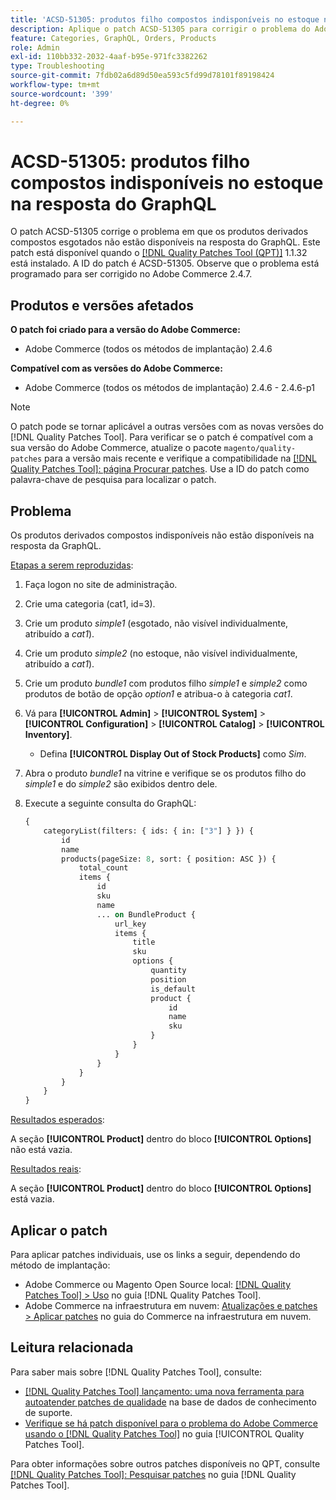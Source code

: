 ```yaml
---
title: 'ACSD-51305: produtos filho compostos indisponíveis no estoque na resposta do GraphQL'
description: Aplique o patch ACSD-51305 para corrigir o problema do Adobe Commerce em que os produtos derivados compostos indisponíveis não estão disponíveis na resposta do GraphQL.
feature: Categories, GraphQL, Orders, Products
role: Admin
exl-id: 110bb332-2032-4aaf-b95e-971fc3382262
type: Troubleshooting
source-git-commit: 7fdb02a6d89d50ea593c5fd99d78101f89198424
workflow-type: tm+mt
source-wordcount: '399'
ht-degree: 0%

---
```


# ACSD-51305: produtos filho compostos indisponíveis no estoque na resposta do GraphQL

O patch ACSD-51305 corrige o problema em que os produtos derivados compostos esgotados não estão disponíveis na resposta do GraphQL. Este patch está disponível quando o [[!DNL Quality Patches Tool (QPT)]](https://experienceleague.adobe.com/en/docs/commerce-operations/tools/quality-patches-tool/quality-patches-tool-to-self-serve-quality-patches) 1.1.32 está instalado. A ID do patch é ACSD-51305. Observe que o problema está programado para ser corrigido no Adobe Commerce 2.4.7.

## Produtos e versões afetados

**O patch foi criado para a versão do Adobe Commerce:**

* Adobe Commerce (todos os métodos de implantação) 2.4.6

**Compatível com as versões do Adobe Commerce:**

* Adobe Commerce (todos os métodos de implantação) 2.4.6 - 2.4.6-p1

>[!NOTE]
>
>O patch pode se tornar aplicável a outras versões com as novas versões do [!DNL Quality Patches Tool]. Para verificar se o patch é compatível com a sua versão do Adobe Commerce, atualize o pacote `magento/quality-patches` para a versão mais recente e verifique a compatibilidade na [[!DNL Quality Patches Tool]: página Procurar patches](https://experienceleague.adobe.com/tools/commerce-quality-patches/index.html). Use a ID do patch como palavra-chave de pesquisa para localizar o patch.

## Problema

Os produtos derivados compostos indisponíveis não estão disponíveis na resposta da GraphQL.

<u>Etapas a serem reproduzidas</u>:

1. Faça logon no site de administração.
1. Crie uma categoria (cat1, id=3).
1. Crie um produto *simple1* (esgotado, não visível individualmente, atribuído a *cat1*).
1. Crie um produto *simple2* (no estoque, não visível individualmente, atribuído a *cat1*).
1. Crie um produto *bundle1* com produtos filho *simple1* e *simple2* como produtos de botão de opção *option1* e atribua-o à categoria *cat1*.
1. Vá para **[!UICONTROL Admin]** > **[!UICONTROL System]** > **[!UICONTROL Configuration]** > **[!UICONTROL Catalog]** > **[!UICONTROL Inventory]**.

   * Defina **[!UICONTROL Display Out of Stock Products]** como *Sim*.

1. Abra o produto *bundle1* na vitrine e verifique se os produtos filho do *simple1* e do *simple2* são exibidos dentro dele.
1. Execute a seguinte consulta do GraphQL:

   ```GraphQL
   {
       categoryList(filters: { ids: { in: ["3"] } }) {
           id
           name
           products(pageSize: 8, sort: { position: ASC }) {
               total_count
               items {
                   id
                   sku
                   name
                   ... on BundleProduct {
                       url_key
                       items {
                           title
                           sku
                           options {
                               quantity
                               position
                               is_default
                               product {
                                   id
                                   name
                                   sku
                               }
                           }
                       }
                   }
               }
           }
       }
   }
   ```

<u>Resultados esperados</u>:

A seção **[!UICONTROL Product]** dentro do bloco **[!UICONTROL Options]** não está vazia.

<u>Resultados reais</u>:

A seção **[!UICONTROL Product]** dentro do bloco **[!UICONTROL Options]** está vazia.

## Aplicar o patch

Para aplicar patches individuais, use os links a seguir, dependendo do método de implantação:

* Adobe Commerce ou Magento Open Source local: [[!DNL Quality Patches Tool] > Uso](/help/tools/quality-patches-tool/usage.md) no guia [!DNL Quality Patches Tool].
* Adobe Commerce na infraestrutura em nuvem: [Atualizações e patches > Aplicar patches](https://experienceleague.adobe.com/docs/commerce-cloud-service/user-guide/develop/upgrade/apply-patches.html) no guia do Commerce na infraestrutura em nuvem.

## Leitura relacionada

Para saber mais sobre [!DNL Quality Patches Tool], consulte:

* [[!DNL Quality Patches Tool] lançamento: uma nova ferramenta para autoatender patches de qualidade](https://experienceleague.adobe.com/en/docs/commerce-operations/tools/quality-patches-tool/quality-patches-tool-to-self-serve-quality-patches) na base de dados de conhecimento de suporte.
* [Verifique se há patch disponível para o problema do Adobe Commerce usando o  [!DNL Quality Patches Tool]](/help/tools/quality-patches-tool/patches-available-in-qpt/check-patch-for-magento-issue-with-magento-quality-patches.md) no guia [!UICONTROL Quality Patches Tool].


Para obter informações sobre outros patches disponíveis no QPT, consulte [[!DNL Quality Patches Tool]: Pesquisar patches](https://experienceleague.adobe.com/tools/commerce-quality-patches/index.html) no guia [!DNL Quality Patches Tool].
